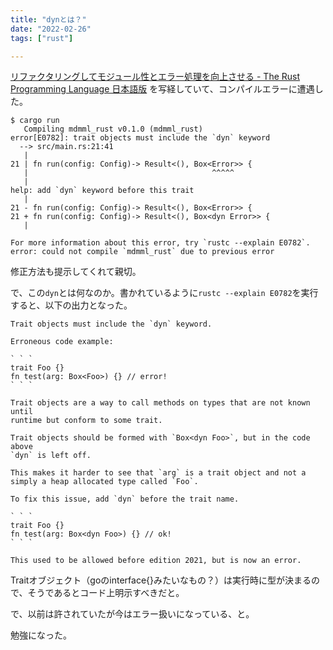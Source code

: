 ```yaml
---
title: "dynとは？"
date: "2022-02-26"
tags: ["rust"]

---
```


[リファクタリングしてモジュール性とエラー処理を向上させる - The Rust Programming Language 日本語版](https://doc.rust-jp.rs/book-ja/ch12-03-improving-error-handling-and-modularity.html#run%E9%96%A2%E6%95%B0%E3%81%8B%E3%82%89%E3%82%A8%E3%83%A9%E3%83%BC%E3%82%92%E8%BF%94%E3%81%99)
を写経していて、コンパイルエラーに遭遇した。

```
$ cargo run
   Compiling mdmml_rust v0.1.0 (mdmml_rust)
error[E0782]: trait objects must include the `dyn` keyword
  --> src/main.rs:21:41
   |
21 | fn run(config: Config)-> Result<(), Box<Error>> {
   |                                         ^^^^^
   |
help: add `dyn` keyword before this trait
   |
21 - fn run(config: Config)-> Result<(), Box<Error>> {
21 + fn run(config: Config)-> Result<(), Box<dyn Error>> {
   | 

For more information about this error, try `rustc --explain E0782`.
error: could not compile `mdmml_rust` due to previous error
```

修正方法も提示してくれて親切。

で、この`dyn`とは何なのか。書かれているように`rustc --explain E0782`を実行すると、以下の出力となった。

```
Trait objects must include the `dyn` keyword.

Erroneous code example:

` ` `
trait Foo {}
fn test(arg: Box<Foo>) {} // error!
` ` `

Trait objects are a way to call methods on types that are not known until
runtime but conform to some trait.

Trait objects should be formed with `Box<dyn Foo>`, but in the code above
`dyn` is left off.

This makes it harder to see that `arg` is a trait object and not a
simply a heap allocated type called `Foo`.

To fix this issue, add `dyn` before the trait name.

` ` `
trait Foo {}
fn test(arg: Box<dyn Foo>) {} // ok!
` ` `

This used to be allowed before edition 2021, but is now an error.
```

Traitオブジェクト（goのinterface{}みたいなもの？）は実行時に型が決まるので、そうであるとコード上明示すべきだと。

で、以前は許されていたが今はエラー扱いになっている、と。

勉強になった。
